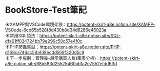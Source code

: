 # BookStore-Test筆記
☀XAMPP與VSCode環境架設：https://potent-skirt-a8e.notion.site/XAMPP-VSCode-6cb65b528f8d430b8d34d6286e46023a <br>
☀常用SQL語法：https://potent-skirt-a8e.notion.site/SQL-dfa91ff024724bb79e299c58d57e4f0c<br>
☀PHP爬蟲嘗試：https://potent-skirt-a8e.notion.site/PHP-d168ca746ac54a1d9ecdd569f320d5c9<br>
☀下一步規劃：管理員-展示購買人群(圖表分析)：https://potent-skirt-a8e.notion.site/68b583d25525460ab1a2e7552efdd63d
